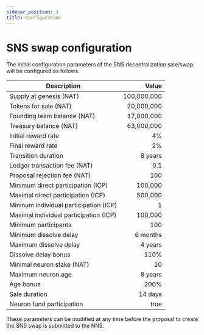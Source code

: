 ```yaml
---
sidebar_position: 3
title: Configuration
---
```


# SNS swap configuration

The initial configuration parameters of the SNS decentralization sale/swap will be configured as follows. 

| Description | Value |
| ----------- | ----: |
| Supply at genesis (NAT) | 100,000,000 |
| Tokens for sale (NAT) | 20,000,000 |
| Founding team balance (NAT) | 17,000,000 |
| Treasury balance (NAT) | 63,000,000 |
| Initial reward rate | 4% |
| Final reward rate | 2% |
| Transition duration | 8 years |
| Ledger transaction fee (NAT) | 0.1 |
| Proposal rejection fee (NAT) | 100 |
| Minimum direct participation (ICP) | 100,000 |
| Maximal direct participation (ICP) | 500,000 |
| Mininum individual participation (ICP) | 1 |
| Maximal individual participation (ICP) | 100,000 |
| Minimum participants | 100 |
| Minimum dissolve delay | 6 months |
| Maximum dissolve delay | 4 years |
| Dissolve delay bonus | 110% |
| Minimal neuron stake (NAT) | 10 |
| Maximum neuron age | 8 years |
| Age bonus | 200% |
| Sale duration | 14 days |
| Neuron fund participation | true |

These parameters can be modified at any time before the proposal to create the SNS swap is submitted to the NNS.
